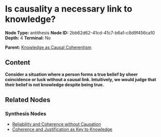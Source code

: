 # Is causality a necessary link to knowledge?

**Node Type:** antithesis
**Node ID:** 2bb62d62-41cd-41c7-b6a1-c8d9f456ca10
**Depth:** 4
**Terminal:** No

**Parent:** [Knowledge as Causal Coherentism](knowledge-as-causal-coherentism-synthesis-7671abd0-4929-4401-aa49-8f09ede744e1.md)

## Content

**Consider a situation where a person forms a true belief by sheer coincidence or luck without a causal link. Intuitively, we would judge that their belief is not knowledge despite being true.**

## Related Nodes

### Synthesis Nodes

- [Reliability and Coherence without Causation](reliability-and-coherence-without-causation-synthesis-98e8af8a-f78c-4511-999d-78be84fdf247.md)
- [Coherence and Justification as Key to Knowledge](coherence-and-justification-as-key-to-knowledge-synthesis-99734e55-bd4d-46f1-a6a9-2b9fc8260c8b.md)
